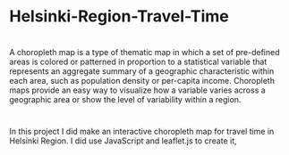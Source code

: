 # Helsinki-Region-Travel-Time
#
A choropleth map is a type of thematic map in which a set of pre-defined areas is colored or patterned in proportion to a statistical variable that represents an aggregate summary of a geographic characteristic within each area, such as population density or per-capita income.
Choropleth maps provide an easy way to visualize how a variable varies across a geographic area or show the level of variability within a region.
#
In this project I did make an interactive choropleth map for  travel time in Helsinki Region.
I did use JavaScript and leaflet.js to create it,
